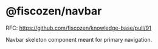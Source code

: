 # @fiscozen/navbar
RFC: https://github.com/fiscozen/knowledge-base/pull/91

Navbar skeleton component meant for primary navigation.
